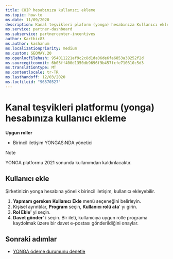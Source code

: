 ```yaml
---
title: CHIP hesabınıza kullanıcı ekleme
ms.topic: how-to
ms.date: 11/09/2020
description: Kanal teşvikleri plaform (yonga) hesabınıza Kullanıcı eklemeyi öğrenin. YONGA platformunun 2021 sonunda devre dışı olacağını unutmayın.
ms.service: partner-dashboard
ms.subservice: partnercenter-incentives
author: Karthic83
ms.author: kashanum
ms.localizationpriority: medium
ms.custom: SEOMAY.20
ms.openlocfilehash: 954011221af9c2c8d1da06de6fa6853a38252f2d
ms.sourcegitcommit: 6b03ff400d1350db9696f9b457fcfe710310c5d3
ms.translationtype: MT
ms.contentlocale: tr-TR
ms.lasthandoff: 12/03/2020
ms.locfileid: "96570527"
---
```

# <a name="add-users-to-your-channel-incentives-platform-chip-account"></a>Kanal teşvikleri platformu (yonga) hesabınıza kullanıcı ekleme

**Uygun roller**

- Birincil iletişim YONGASıNDA yönetici
 
>[!NOTE]
>YONGA platformu 2021 sonunda kullanımdan kaldırılacaktır.

## <a name="add-users"></a>Kullanıcı ekle

Şirketinizin yonga hesabına yönelik birincil iletişim, kullanıcı ekleyebilir.

1. **Yapmam gereken** **Kullanıcı Ekle** menü seçeneğini belirleyin.
2. Kişisel ayrıntılar, **Program** seçin, **Kullanıcı rolü ata**' yı girin.
3. **Rol Ekle**' yi seçin.
4. **Davet gönder**' i seçin.
Bir ileti, kullanıcıya uygun rolle programa kaydolmak üzere bir davet e-postası gönderildiğini onaylar.

## <a name="next-steps"></a>Sonraki adımlar

- [YONGA ödeme durumunu denetle](chip-payment-status.md)